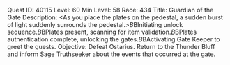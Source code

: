 Quest ID: 40115
Level: 60
Min Level: 58
Race: 434
Title: Guardian of the Gate
Description: <As you place the plates on the pedestal, a sudden burst of light suddenly surrounds the pedestal.>$B$BInitiating unlock sequence.$B$BPlates present, scanning for item validation.$B$BPlates authentication complete, unlocking the gates.$B$BActivating Gate Keeper to greet the guests.
Objective: Defeat Ostarius. Return to the Thunder Bluff and inform Sage Truthseeker about the events that occurred at the gate.
